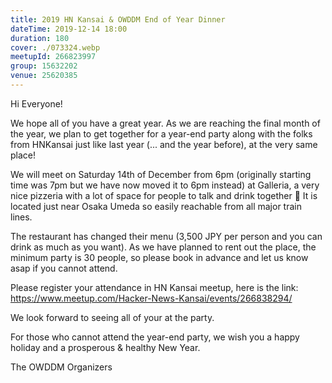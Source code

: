 ```yaml
---
title: 2019 HN Kansai & OWDDM End of Year Dinner
dateTime: 2019-12-14 18:00
duration: 180
cover: ./073324.webp
meetupId: 266823997
group: 15632202
venue: 25620385
---
```


Hi Everyone!

We hope all of you have a great year. As we are reaching the final month of the year, we plan to get together for a year-end party along with the folks from HNKansai just like last year (... and the year before), at the very same place!

We will meet on Saturday 14th of December from 6pm (originally starting time was 7pm but we have now moved it to 6pm instead) at Galleria, a very nice pizzeria with a lot of space for people to talk and drink together 🙂 It is located just near Osaka Umeda so easily reachable from all major train lines.

The restaurant has changed their menu (3,500 JPY per person and you can drink as much as you want). As we have planned to rent out the place, the minimum party is 30 people, so please book in advance and let us know asap if you cannot attend.

Please register your attendance in HN Kansai meetup, here is the link:
https://www.meetup.com/Hacker-News-Kansai/events/266838294/

We look forward to seeing all of your at the party.

For those who cannot attend the year-end party, we wish you a happy holiday and a prosperous & healthy New Year.

The OWDDM Organizers
